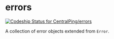 errors
====================
[ ![Codeship Status for CentralPing/errors](https://codeship.com/projects/01ecdbb0-8688-0132-aa30-1636ae09f29e/status?branch=master)](https://codeship.com/projects/58986)

A collection of error objects extended from `Error`.
